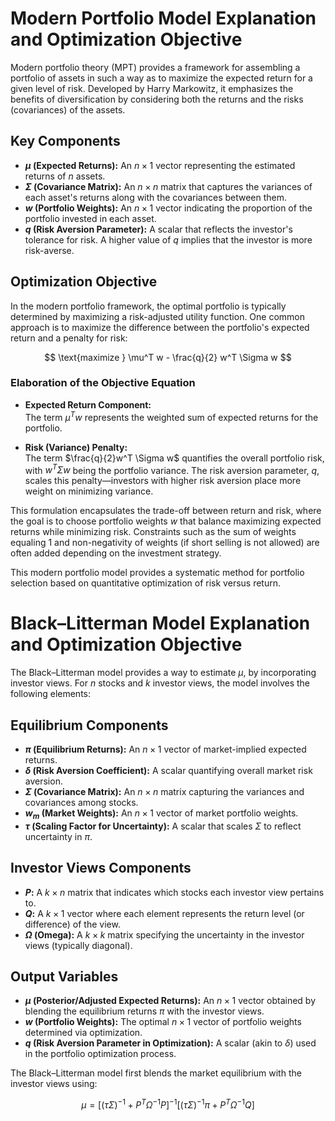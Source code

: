 # Modern Portfolio Model Explanation and Optimization Objective

Modern portfolio theory (MPT) provides a framework for assembling a portfolio of assets in such a way as to maximize the expected return for a given level of risk. Developed by Harry Markowitz, it emphasizes the benefits of diversification by considering both the returns and the risks (covariances) of the assets.

## Key Components
- **$\mu$ (Expected Returns):** An $n\times 1$ vector representing the estimated returns of $n$ assets.
- **$\Sigma$ (Covariance Matrix):** An $n\times n$ matrix that captures the variances of each asset's returns along with the covariances between them.
- **$w$ (Portfolio Weights):** An $n\times 1$ vector indicating the proportion of the portfolio invested in each asset.
- **$q$ (Risk Aversion Parameter):** A scalar that reflects the investor's tolerance for risk. A higher value of $q$ implies that the investor is more risk-averse.

## Optimization Objective
In the modern portfolio framework, the optimal portfolio is typically determined by maximizing a risk-adjusted utility function. One common approach is to maximize the difference between the portfolio's expected return and a penalty for risk:

$$
\text{maximize } \mu^T w - \frac{q}{2} w^T \Sigma w
$$

### Elaboration of the Objective Equation

- **Expected Return Component:**  
  The term $\mu^T w$ represents the weighted sum of expected returns for the portfolio.
  
- **Risk (Variance) Penalty:**  
  The term $\frac{q}{2}w^T \Sigma w$ quantifies the overall portfolio risk, with $w^T\Sigma w$ being the portfolio variance. The risk aversion parameter, $q$, scales this penalty—investors with higher risk aversion place more weight on minimizing variance.

This formulation encapsulates the trade-off between return and risk, where the goal is to choose portfolio weights $w$ that balance maximizing expected returns while minimizing risk. Constraints such as the sum of weights equaling 1 and non-negativity of weights (if short selling is not allowed) are often added depending on the investment strategy.

This modern portfolio model provides a systematic method for portfolio selection based on quantitative optimization of risk versus return.








# Black–Litterman Model Explanation and Optimization Objective

The Black–Litterman model provides a way to estimate $\mu$, by incorporating investor views. For $n$ stocks and $k$ investor views, the model involves the following elements:

## Equilibrium Components
- **$\pi$ (Equilibrium Returns):** An $n\times 1$ vector of market-implied expected returns.
- **$\delta$ (Risk Aversion Coefficient):** A scalar quantifying overall market risk aversion.
- **$\Sigma$ (Covariance Matrix):** An $n\times n$ matrix capturing the variances and covariances among stocks.
- **$w_m$ (Market Weights):** An $n\times 1$ vector of market portfolio weights.
- **$\tau$ (Scaling Factor for Uncertainty):** A scalar that scales $\Sigma$ to reflect uncertainty in $\pi$.

## Investor Views Components
- **$P$:** A $k\times n$ matrix that indicates which stocks each investor view pertains to.
- **$Q$:** A $k\times 1$ vector where each element represents the return level (or difference) of the view.
- **$\Omega$ (Omega):** A $k\times k$ matrix specifying the uncertainty in the investor views (typically diagonal).

## Output Variables
- **$\mu$ (Posterior/Adjusted Expected Returns):** An $n\times 1$ vector obtained by blending the equilibrium returns $\pi$ with the investor views.
- **$w$ (Portfolio Weights):** The optimal $n\times 1$ vector of portfolio weights determined via optimization.
- **$q$ (Risk Aversion Parameter in Optimization):** A scalar (akin to $\delta$) used in the portfolio optimization process.

The Black–Litterman model first blends the market equilibrium with the investor views using:

$$
\mu = \left[ (\tau \Sigma)^{-1} + P^T \Omega^{-1} P \right]^{-1} \left[ (\tau \Sigma)^{-1} \pi + P^T \Omega^{-1} Q \right]
$$

